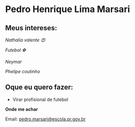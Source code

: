 # Pedro Henrique Lima Marsari 

## Meus intereses:
_Nathalia valente 😍_

_Futebol ⚽_

_Neymar_

_Phelipe coutinho_

## Oque eu quero fazer:
- Virar profisional de futebol 

**Onde me achar**

Email: pedro.marsari@escola.pr.gov.br


